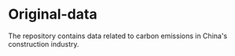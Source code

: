 # Original-data
The repository contains data related to carbon emissions in China's construction industry.
